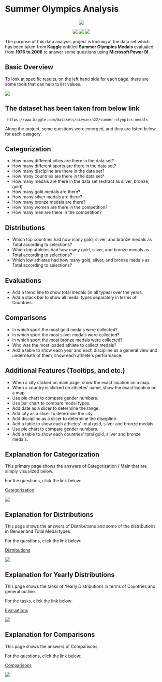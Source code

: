 # Summer Olympics Analysis

<p align="center">
  <img src="https://user-images.githubusercontent.com/110297297/221535925-5e73052a-d6d1-479f-92f3-0df036109052.png">
</p>

<p align="center">
 <img src="https://img.shields.io/github/contributors/GorkyDemircn/Summer-Olympics-Analysis">
 <img src="https://img.shields.io/github/last-commit/GorkyDemircn/Summer-Olympics-Analysis">
 <img src="https://img.shields.io/github/commit-activity/w/GorkyDemircn/Summer-Olympics-Analysis">
</p>

<p> The purpose of this data analysis project is looking at the data set which has been taken from <b> Kaggle </b> entitled  <b>Summer Olympics Medals</b> evaluated from  <b> 1976 to 2008</b>  to answer some questions using <b> Microsoft Power BI </b>. </p>

## Basic Overview
<p align="middle">
<p> To look at specific results, on the left hand side for each page, there are some tools that can help to list values. </p>
 <img src="https://user-images.githubusercontent.com/110297297/221599697-9e206577-c9b2-4529-89be-0a34216fbd0f.gif">
</p>


## The dataset has been taken from below <b> link </b> <br />
     https://www.kaggle.com/datasets/divyansh22/summer-olympics-medals

Along the project, some questions were emerged, and they are listed below for each category.


## Categorization

<ul style="circle">
  <li> How many different cities are there in the data set?</li>
  <li>How many different sports are there in the data set?</li>
  <li>How many discipline are there in the data set?</li>
  <li>How many countries are there in the data set?</li>
  <li>How many medals are there in the data set (extract as silver, bronze, gold)</li>
  <li>How many gold medals are there?</li>
  <li>How many silver medals are there?</li>
  <li>How many bronze medals are there?</li>
  <li>How many women are there in the competition?</li>
  <li>How many men are there in the competition?</li>
</ul>

## Distributions
<ul style="circle">
  <li> Which top countries had how many gold, silver, and bronze medals as Total according to selections?</li>
  <li> Which top athletes had how many gold, silver, and bronze medals as Total according to selections?</li>
  <li> Which low athletes had how many gold, silver, and bronze medals as Total according to selections?</li>
</ul>

## Evaluations
<ul style="circle">
  <li> Add a trend line to show total medals (in all types) over the years.</li>
  <li> Add a stack bar to show all medal types separately in terms of Countries.</li>
</ul>

## Comparisons 
<ul style="circle">
  <li> In which sport the most gold medals were collected?</li>
  <li>In which sport the most silver medals were collected?</li>
  <li>In which sport the most bronze medals were collected?</li>
  <li>  Who was the most loaded athlete to collect medals?</li>
  <li> Add a table to show each year and each discipline as a general view and underneath of them, show each athlete's performance.</li>

</ul>

## Additional Features (Tooltips, and etc.) 
<ul style="circle">
  <li>When a city clicked on main page, show the exact location on a map.</li>
  <li>When a country is clicked on athletes' name, show the exact location on a map.</li>
  <li> Use pie chart to compare gender numbers.</li>
  <li> Use bar chart to compare medal types.</li>
  <li> Add date as a slicer to determine the range.</li>
  <li> Add city as a slicer to determine the city.</li>
  <li> Add discipline as a slicer to determine the discipline.</li>
  <li> Add a table to show each athletes' total gold, silver and bronze medals</li>
  <li> Use pie chart to compare gender numbers.</li>
  <li> Add a table to show each countries' total gold, silver and bronze medals.</li>
</ul>

## Explanation for Categorization
   
   <p> This primary page shows the answers of Categorization / Main that are simply visualized below.</p>
   
   <p>For the questions, click the link below: </p>
   
   [Categorization](#Categorization)
   
   <p> 
   <img src = "https://user-images.githubusercontent.com/110297297/221658186-bb8433f2-13ac-43c2-92c1-9902230db662.png"></img> 
   </p>
      
## Explanation for Distributions
   <p> This page shows the answers of Distributions and some of the distributions in Gender and Total Medal types. </p>
     
   <p>For the questions, click the link below: </p>
   
   [Distributions](#Distributions)
   
   <p>
   <img src = "https://user-images.githubusercontent.com/110297297/222535564-4fc47a5d-285c-4023-8ea8-5a4be8d9fe0f.png"></img> 

   </p>
   
   
   ## Explanation for Yearly Distributions
   <p> This page shows the tasks of Yearly Distributions in terms of Countries and general outline. </p>
     
   <p>For the tasks, click the link below: </p>
   
   [Evaluations](#Evaluations)
   
   <p>
   <img src = "https://user-images.githubusercontent.com/110297297/222782341-b4ca81c1-997e-4f79-a061-bb3e3a4c348c.png"></img> 
   </p>


   ## Explanation for Comparisons
   <p> This page shows the answers of Comparisons.</p>
     
   <p>For the questions, click the link below: </p>
   
   [Comparisons](#Comparisons)
   
   <p>
   <img src = "https://user-images.githubusercontent.com/110297297/222783905-59155430-1638-46b5-9d5f-5d09f0a8d6c9.png"></img> 
   </p>
   

